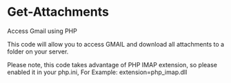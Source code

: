 # Get-Attachments
Access Gmail using PHP

This code will allow you to access GMAIL and download all attachments to a folder on your server.

Please note, this code takes advantage of PHP IMAP extension, so please enabled it in your php.ini,
For Example: extension=php_imap.dll

